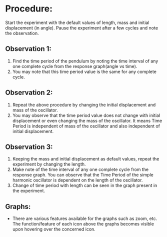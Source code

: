 # Procedure: 
Start the experiment with the default values of length, mass and initial displacement (in angle). Pause the experiment after a few cycles and note the observation. 

## Observation 1:
 1. Find the time period of the pendulum by noting the time interval of any one complete cycle from the response graph(angle vs time).
 2. You may note that this time period value is the same for any complete cycle.

## Observation 2:
 1. Repeat the above procedure by changing the initial displacement and mass of the oscillator. 
 2. You may observe that the time period value does not change with initial displacement or even changing the mass of the oscillator. It means Time Period is independent of mass of the oscillator and also independent of initial displacement.

## Observation 3: 
 1. Keeping the mass and initial displacement as default values, repeat the experiment by changing the length.
 2. Make note of the time interval of any one complete cycle from the response graph. You can observe that the Time Period of the simple harmonic oscillator is dependent on the length of the oscillator. 
 3. Change of time period with length can be seen in the graph present in the experiment.

## Graphs:
 * There are various features available for the graphs such as zoom, etc. The function/feature of each icon above the graphs becomes visible upon hovering over the concerned icon. 
